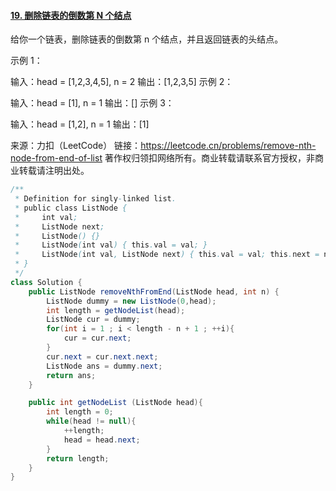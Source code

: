 #### [19. 删除链表的倒数第 N 个结点](https://leetcode.cn/problems/remove-nth-node-from-end-of-list/)



给你一个链表，删除链表的倒数第 n 个结点，并且返回链表的头结点。

 

示例 1：

输入：head = [1,2,3,4,5], n = 2
输出：[1,2,3,5]
示例 2：

输入：head = [1], n = 1
输出：[]
示例 3：

输入：head = [1,2], n = 1
输出：[1]

来源：力扣（LeetCode）
链接：https://leetcode.cn/problems/remove-nth-node-from-end-of-list
著作权归领扣网络所有。商业转载请联系官方授权，非商业转载请注明出处。



```java
/**
 * Definition for singly-linked list.
 * public class ListNode {
 *     int val;
 *     ListNode next;
 *     ListNode() {}
 *     ListNode(int val) { this.val = val; }
 *     ListNode(int val, ListNode next) { this.val = val; this.next = next; }
 * }
 */
class Solution {
    public ListNode removeNthFromEnd(ListNode head, int n) {
        ListNode dummy = new ListNode(0,head);
        int length = getNodeList(head);
        ListNode cur = dummy;
        for(int i = 1 ; i < length - n + 1 ; ++i){
            cur = cur.next;
        }
        cur.next = cur.next.next;
        ListNode ans = dummy.next;
        return ans;
    }

    public int getNodeList (ListNode head){
        int length = 0;
        while(head != null){
            ++length;
            head = head.next;
        }
        return length;
    }
}
```

